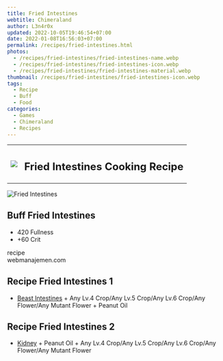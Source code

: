 ```yaml
---
title: Fried Intestines
webtitle: Chimeraland
author: L3n4r0x
updated: 2022-10-05T19:46:54+07:00
date: 2022-01-08T16:56:03+07:00
permalink: /recipes/fried-intestines.html
photos:
  - /recipes/fried-intestines/fried-intestines-name.webp
  - /recipes/fried-intestines/fried-intestines-icon.webp
  - /recipes/fried-intestines/fried-intestines-material.webp
thumbnail: /recipes/fried-intestines/fried-intestines-icon.webp
tags:
  - Recipe
  - Buff
  - Food
categories:
  - Games
  - Chimeraland
  - Recipes
---
```


<section id="bootstrap-wrapper"><link rel="stylesheet" href="https://cdn.statically.io/gh/dimaslanjaka/Web-Manajemen/40ac3225/css/bootstrap-4.5-wrapper.css"/><div class="row mb-2"><div class="col-md-12 mb-2"><table class="table" id="post-info"><tbody><tr><td><img class="d-inline-block me-2" src="/chimeraland/recipes/fried-intestines/fried-intestines-icon.webp" width="auto" height="auto"/></td><td><h1 class="fs-5">Fried Intestines Cooking Recipe</h1></td></tr></tbody></table></div></div><div class="card mb-2"><div class="row g-0"><div class="col-sm-4 position-relative mb-2"><img src="/chimeraland/recipes/fried-intestines/fried-intestines-material.webp" class="card-img fit-cover w-100 h-100" alt="Fried Intestines" data-fancybox="true"/></div><div class="col-sm-8 mb-2"><div class="card-body"><h2 class="card-title fs-5">Buff Fried Intestines</h2><div class="card-text"><ul><li>420 Fullness</li><li>+60 Crit</li></ul></div><span class="badge rounded-pill bg-dark">recipe</span></div><div class="card-footer text-end text-muted">webmanajemen.com</div></div></div></div><div class="row mb-2"><div class="col-12 col-lg-6 recipe-item mb-2"><div class="card"><div class="card-body"><h2 class="card-title fs-5">Recipe Fried Intestines 1</h2><div class="card-text"><ul><li><a class="text-decoration-none" href="/chimeraland/materials/beast-intestines.html">Beast Intestines</a><span> + </span>Any Lv.4 Crop/Any Lv.5 Crop/Any Lv.6 Crop/Any Flower/Any Mutant Flower<span> + </span>Peanut Oil</li></ul></div></div></div></div><div class="col-12 col-lg-6 recipe-item mb-2"><div class="card"><div class="card-body"><h2 class="card-title fs-5">Recipe Fried Intestines 2</h2><div class="card-text"><ul><li><a class="text-decoration-none" href="/chimeraland/materials/kidney.html">Kidney</a><span> + </span>Peanut Oil<span> + </span>Any Lv.4 Crop/Any Lv.5 Crop/Any Lv.6 Crop/Any Flower/Any Mutant Flower</li></ul></div></div></div></div></div></section>